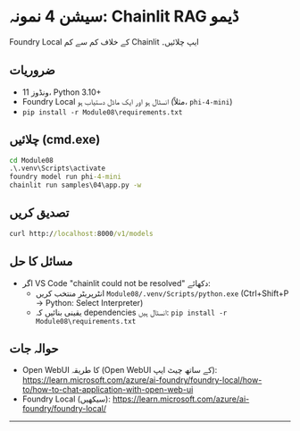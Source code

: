 <!--
CO_OP_TRANSLATOR_METADATA:
{
  "original_hash": "f9e55b8feba71ce09355b66e3a25b6ff",
  "translation_date": "2025-09-22T14:26:14+00:00",
  "source_file": "Module08/samples/04/README.md",
  "language_code": "ur"
}
-->
# سیشن 4 نمونہ: Chainlit RAG ڈیمو

Foundry Local کے خلاف کم سے کم Chainlit ایپ چلائیں۔

## ضروریات
- ونڈوز 11، Python 3.10+
- Foundry Local انسٹال ہو اور ایک ماڈل دستیاب ہو (مثلاً، `phi-4-mini`)
- `pip install -r Module08\requirements.txt`

## چلائیں (cmd.exe)
```cmd
cd Module08
.\.venv\Scripts\activate
foundry model run phi-4-mini
chainlit run samples\04\app.py -w
```

## تصدیق کریں
```cmd
curl http://localhost:8000/v1/models
```

## مسائل کا حل
- اگر VS Code "chainlit could not be resolved" دکھائے:
	- انٹرپریٹر منتخب کریں `Module08/.venv/Scripts/python.exe` (Ctrl+Shift+P → Python: Select Interpreter)
	- یقینی بنائیں کہ dependencies انسٹال ہیں: `pip install -r Module08\requirements.txt`

## حوالہ جات
- Open WebUI کا طریقہ (Open WebUI کے ساتھ چیٹ ایپ): https://learn.microsoft.com/azure/ai-foundry/foundry-local/how-to/how-to-chat-application-with-open-web-ui
- Foundry Local (سیکھیں): https://learn.microsoft.com/azure/ai-foundry/foundry-local/

---

